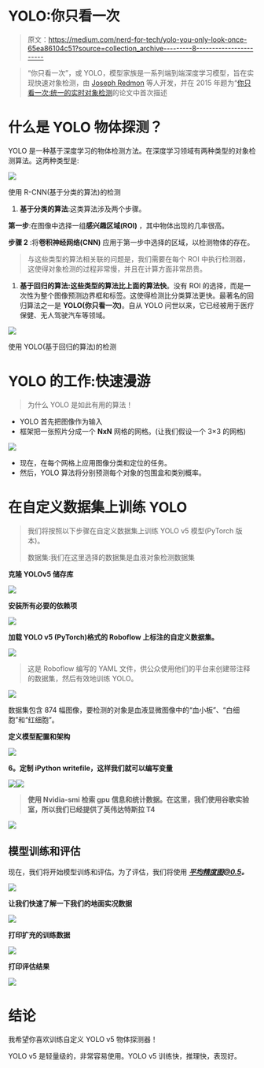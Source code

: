# YOLO:你只看一次

> 原文：<https://medium.com/nerd-for-tech/yolo-you-only-look-once-65ea86104c51?source=collection_archive---------8----------------------->

> “你只看一次”，或 YOLO，模型家族是一系列端到端深度学习模型，旨在实现快速对象检测，由 [Joseph Redmon](https://pjreddie.com/) 等人开发，并在 2015 年题为“[你只看一次:统一的实时对象检测](https://arxiv.org/abs/1506.02640)的论文中首次描述

# 什么是 YOLO 物体探测？

YOLO 是一种基于深度学习的物体检测方法。在深度学习领域有两种类型的对象检测算法。这两种类型是:

![](img/45f4d10338b6681b848e805683ee65a0.png)

使用 R-CNN(基于分类的算法)的检测

1.  **基于分类的算法**:这类算法涉及两个步骤。

**第一步**:在图像中选择一组**感兴趣区域(ROI)** ，其中物体出现的几率很高。

**步骤 2** :将**卷积神经网络(CNN)** 应用于第一步中选择的区域，以检测物体的存在。

> 与这些类型的算法相关联的问题是，我们需要在每个 ROI 中执行检测器，这使得对象检测的过程非常慢，并且在计算方面非常昂贵。

1.  **基于回归的算法:**这些类型的算法比上面的算法**快**。没有 ROI 的选择，而是一次性为整个图像预测边界框和标签。这使得检测比分类算法更快。最著名的回归算法之一是 **YOLO(你只看一次)**。自从 YOLO 问世以来，它已经被用于医疗保健、无人驾驶汽车等领域。

![](img/6e5a6d3fc2b4286c9a81a9bd17b51e13.png)

使用 YOLO(基于回归的算法)的检测

# YOLO 的工作:快速漫游

> 为什么 YOLO 是如此有用的算法！

*   YOLO 首先把图像作为输入
*   框架把一张照片分成一个 **NxN** 网格的网格。(让我们假设一个 3×3 的网格)

![](img/bde2c153d1012b45cf388b8e52f4e30d.png)

*   现在，在每个网格上应用图像分类和定位的任务。
*   然后，YOLO 算法将分别预测每个对象的包围盒和类别概率。

# 在自定义数据集上训练 YOLO

> 我们将按照以下步骤在自定义数据集上训练 YOLO v5 模型(PyTorch 版本)。
> 
> 数据集:我们在这里选择的数据集是血液对象检测数据集

**克隆 YOLOv5 储存库**

![](img/1f1939adb4d2718f7b540a2f32f04027.png)

**安装所有必要的依赖项**

![](img/69beb2a1e8d436bce2d9101be4bd37de.png)

**加载 YOLO v5 (PyTorch)格式的 Roboflow 上标注的自定义数据集。**

![](img/ce8c356673279e969c7858cdbc968669.png)

> 这是 Roboflow 编写的 YAML 文件，供公众使用他们的平台来创建带注释的数据集，然后有效地训练 YOLO。

![](img/de5096b80a9c7264ca2bbd06faa78f55.png)

数据集包含 874 幅图像，要检测的对象是血液显微图像中的“血小板”、“白细胞”和“红细胞”。

**定义模型配置和架构**

![](img/fffaa5ef51a1f556b56e55c21ad83a4b.png)

**6。定制 iPython writefile，这样我们就可以编写变量**

![](img/a4a2e2d02c7ba0849e88a016ceeb7563.png)![](img/4cae2dfe4597a3090cde2e676c1494a4.png)

> **使用 Nvidia-smi 检索 gpu 信息和统计数据。在这里，我们使用谷歌实验室，所以我们已经提供了英伟达特斯拉 T4**

![](img/234004aae4bac9925e33bfc8a05da835.png)

## **模型训练和评估**

现在，我们将开始模型训练和评估。为了评估，我们将使用 ***平均精度图@0.5。***

![](img/a584a49e2e18e0052bd7bc760d567265.png)

**让我们快速了解一下我们的地面实况数据**

![](img/bb0b542111d4de1c9517f50008414397.png)

**打印扩充的训练数据**

![](img/63a2c9619928106f3f4c85cab3043fde.png)

**打印评估结果**

![](img/4b9ea369ca9181d2de440a2c512ae6b6.png)

# **结论**

我希望你喜欢训练自定义 YOLO v5 物体探测器！

YOLO v5 是轻量级的，非常容易使用。YOLO v5 训练快，推理快，表现好。